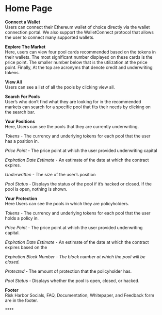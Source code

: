 # Home Page

**Connect a Wallet**  
Users can connect their Ethereum wallet of choice directly via the wallet connection portal. We also support the WalletConnect protocol that allows the user to connect many supported wallets.

**Explore The Market**  
Here, users can view four pool cards recommended based on the tokens in their wallets. The most significant number displayed on these cards is the price point. The smaller number below that is the utilization at the price point. Finally, At the top are acronyms that denote credit and underwriting tokens.

**View All**  
Users can see a list of all the pools by clicking view all.

**Search For Pools**  
User’s who don’t find what they are looking for in the recommended markets can search for a specific pool that fits their needs by clicking on the search bar.

**Your Positions**  
Here, Users can see the pools that they are currently underwriting.

_Tokens -_ The currency and underlying tokens for each pool that the user has a position in.

_Price Point -_ The price point at which the user provided underwriting capital

_Expiration Date Estimate -_ An estimate of the date at which the contract expires. 

_Underwritten -_ The size of the user’s position

_Pool Status -_ Displays the status of the pool if it’s hacked or closed. If the pool is open, nothing is shown.

**Your Protection**  
Here Users can see the pools in which they are policyholders.

_Tokens -_ The currency and underlying tokens for each pool that the user holds a policy in.

_Price Point -_ The price point at which the user provided underwriting capital.

_Expiration Date Estimate -_ An estimate of the date at which the contract expires based on the

_Expiration Block Number - The block number at which the pool will be closed._

_Protected -_ The amount of protection that the policyholder has.

_Pool Status -_ Displays whether the pool is open, closed, or hacked.

**Footer**  
Risk Harbor Socials, FAQ, Documentation, Whitepaper, and Feedback form are in the footer.

\*\*\*\*

